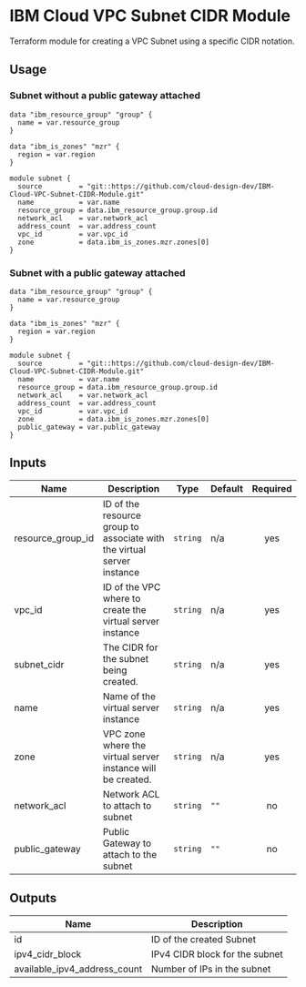 # IBM Cloud VPC Subnet CIDR Module
Terraform module for creating a VPC Subnet using a specific CIDR notation.

## Usage
### Subnet **without** a public gateway attached

```
data "ibm_resource_group" "group" {
  name = var.resource_group
}

data "ibm_is_zones" "mzr" {
  region = var.region
}

module subnet {
  source         = "git::https://github.com/cloud-design-dev/IBM-Cloud-VPC-Subnet-CIDR-Module.git"
  name           = var.name
  resource_group = data.ibm_resource_group.group.id
  network_acl    = var.network_acl
  address_count  = var.address_count
  vpc_id         = var.vpc_id
  zone           = data.ibm_is_zones.mzr.zones[0]
}
```

### Subnet **with** a public gateway attached

```
data "ibm_resource_group" "group" {
  name = var.resource_group
}

data "ibm_is_zones" "mzr" {
  region = var.region
}

module subnet {
  source         = "git::https://github.com/cloud-design-dev/IBM-Cloud-VPC-Subnet-CIDR-Module.git"
  name           = var.name
  resource_group = data.ibm_resource_group.group.id
  network_acl    = var.network_acl
  address_count  = var.address_count
  vpc_id         = var.vpc_id
  zone           = data.ibm_is_zones.mzr.zones[0]
  public_gateway = var.public_gateway
}
```

## Inputs

| Name | Description | Type | Default | Required |
|------|-------------|------|---------|:--------:|
| resource\_group\_id | ID of the resource group to associate with the virtual server instance | `string` | n/a | yes |
| vpc\_id | ID of the VPC where to create the virtual server instance | `string` | n/a | yes |
| subnet\_cidr | The CIDR for the subnet being created. | `string` | n/a | yes |
| name | Name of the virtual server instance | `string` | n/a | yes |
| zone | VPC zone where the virtual server instance will be created. | `string` | n/a | yes |
| network\_acl | Network ACL to attach to subnet | `string` | `""` | no |
| public\_gateway | Public Gateway to attach to the subnet | `string` | `""` | no | 


## Outputs

| Name | Description |
|------|-------------|
| id | ID of the created Subnet | 
| ipv4_cidr_block | IPv4 CIDR block for the subnet |
| available_ipv4_address_count | Number of IPs in the subnet  | 
